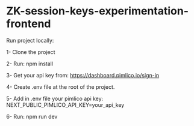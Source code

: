 # ZK-session-keys-experimentation-frontend

Run project locally:

1- Clone the project

2- Run: npm install

3- Get your api key from: https://dashboard.pimlico.io/sign-in

4- Create .env file at the root of the project.

5- Add in .env file your pimlico api key: NEXT_PUBLIC_PIMLICO_API_KEY=your_api_key

6- Run: npm run dev




